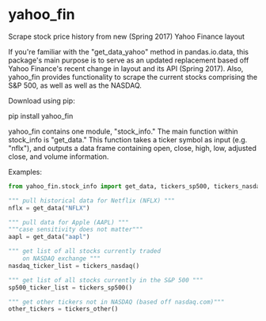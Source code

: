 # yahoo_fin
Scrape stock price history from new (Spring 2017) Yahoo Finance layout

If you're familiar with the "get_data_yahoo" method in pandas.io.data, this package's main purpose is to serve as an updated replacement
based off Yahoo Finance's recent change in layout and its API (Spring 2017).  Also, yahoo_fin provides functionality to scrape the current stocks comprising the S&P 500, as well as well as the NASDAQ. 

Download using pip:

pip install yahoo_fin


yahoo_fin contains one module, "stock_info."  The main function within stock_info is "get_data."  This function takes a ticker symbol as input (e.g. "nflx"), and outputs a data frame containing open, close, high, low, adjusted close, and volume information.  


Examples:

```python
from yahoo_fin.stock_info import get_data, tickers_sp500, tickers_nasdaq, tickers_other

""" pull historical data for Netflix (NFLX) """
nflx = get_data("NFLX")

""" pull data for Apple (AAPL) """
"""case sensitivity does not matter"""
aapl = get_data("aapl")

""" get list of all stocks currently traded
    on NASDAQ exchange """
nasdaq_ticker_list = tickers_nasdaq()

""" get list of all stocks currently in the S&P 500 """
sp500_ticker_list = tickers_sp500()

""" get other tickers not in NASDAQ (based off nasdaq.com)"""
other_tickers = tickers_other()


```
